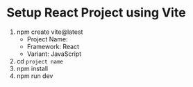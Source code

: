 # Setup React Project using Vite

1. npm create vite@latest
   - Project Name:
   - Framework: React
   - Variant: JavaScript
2. cd `project name`
3. npm install
4. npm run dev
